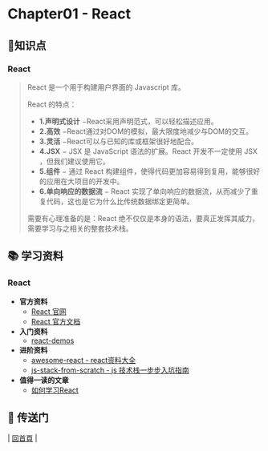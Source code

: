 # Chapter01 - React

## :memo:知识点

### React

> React 是一个用于构建用户界面的 Javascript 库。
>
> React 的特点：
>
> - **1.声明式设计** −React采用声明范式，可以轻松描述应用。
> - **2.高效** −React通过对DOM的模拟，最大限度地减少与DOM的交互。
> - **3.灵活** −React可以与已知的库或框架很好地配合。
> - **4.JSX** − JSX 是 JavaScript 语法的扩展。React 开发不一定使用 JSX ，但我们建议使用它。
> - **5.组件** − 通过 React 构建组件，使得代码更加容易得到复用，能够很好的应用在大项目的开发中。
> - **6.单向响应的数据流** − React 实现了单向响应的数据流，从而减少了重复代码，这也是它为什么比传统数据绑定更简单。
> 
> 需要有心理准备的是：React 绝不仅仅是本身的语法，要真正发挥其威力，需要学习与之相关的整套技术栈。 
> 

## :books: 学习资料

### React

- **官方资料**
  - [React 官网](https://github.com/facebook/react)
  - [React 官方文档](https://facebook.github.io/react/)
- **入门资料**
  - [react-demos](https://github.com/ruanyf/react-demos)
- **进阶资料**
  - [awesome-react - react资料大全](https://github.com/enaqx/awesome-react)
  - [js-stack-from-scratch - js 技术栈一步步入坑指南](https://github.com/verekia/js-stack-from-scratch)
- **值得一读的文章**
  - [如何学习React](https://github.com/petehunt/react-howto/blob/master/README-zh.md)

## :door: 传送门

| [回首頁](https://github.com/atlantis1024/react-step-by-step/tree/master/docs) |
